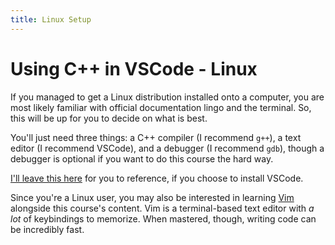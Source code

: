 ```yaml
---
title: Linux Setup
---
```


# Using C++ in VSCode - Linux

If you managed to get a Linux distribution installed onto a computer, you are most likely familiar with official documentation lingo and the terminal. So, this will be up for you to decide on what is best.

You'll just need three things: a C++ compiler (I recommend `g++`), a text editor (I recommend VSCode), and a debugger (I recommend `gdb`), though a debugger is optional if you want to do this course the hard way.

[I'll leave this here](https://code.visualstudio.com/docs/cpp/config-linux) for you to reference, if you choose to install VSCode.

Since you're a Linux user, you may also be interested in learning [Vim](https://vimhelp.org/) alongside this course's content. Vim is a terminal-based text editor with _a lot_ of keybindings to memorize. When mastered, though, writing code can be incredibly fast.
